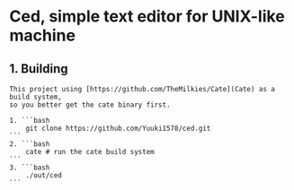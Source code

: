 # Ced, simple text editor for UNIX-like machine

## 1. Building
    This project using [https://github.com/TheMilkies/Cate](Cate) as a build system,
    so you better get the cate binary first.

    1. ```bash
        git clone https://github.com/Yuuki1578/ced.git
    ```
    2. ```bash
        cate # run the cate build system
    ``` 
    3. ```bash
        ./out/ced
    ```
